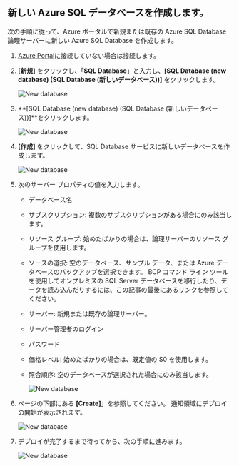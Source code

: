 
<!--
includes/sql-database-create-new-database-portal.md

Latest Freshness check:  2016-04-11 , carlrab.

As of circa 2016-04-11, the following topics might include this include:
articles/sql-database/sql-database-get-started-tutorial.md

-->
## <a name="create-a-new-azure-sql-database"></a>新しい Azure SQL データベースを作成します。
次の手順に従って、Azure ポータルで新規または既存の Azure SQL Database 論理サーバーに新しい Azure SQL Database を作成します。

1. [Azure Portal](http://portal.azure.com)に接続していない場合は接続します。
2. **[新規]** をクリックし、「**SQL Database**」と入力し、**[SQL Database (new database) (SQL Database (新しいデータベース))]** をクリックします。
   
     ![New database](./media/sql-database-create-new-database-portal/sql-database-create-new-database-portal-1.png)
3. **[SQL Database (new database) (SQL Database (新しいデータベース))]**をクリックします。
   
     ![New database](./media/sql-database-create-new-database-portal/sql-database-create-new-database-portal-2.png)
4. **[作成]** をクリックして、SQL Database サービスに新しいデータベースを作成します。
   
     ![New database](./media/sql-database-create-new-database-portal/sql-database-create-new-database-portal-3.png)
5. 次のサーバー プロパティの値を入力します。
   
   * データベース名
   * サブスクリプション: 複数のサブスクリプションがある場合にのみ該当します。
   * リソース グループ: 始めたばかりの場合は、論理サーバーのリソース グループを使用します。
   * ソースの選択: 空のデータベース、サンプル データ、または Azure データベースのバックアップを選択できます。 BCP コマンド ライン ツールを使用してオンプレミスの SQL Server データベースを移行したり、データを読み込んだりするには、この記事の最後にあるリンクを参照してください。
   * サーバー: 新規または既存の論理サーバー。
   * サーバー管理者のログイン
   * パスワード
   * 価格レベル: 始めたばかりの場合は、既定値の S0 を使用します。
   * 照合順序: 空のデータベースが選択された場合にのみ該当します。
     
        ![New database](./media/sql-database-create-new-database-portal/sql-database-create-new-database-portal-4.png)
6. ページの下部にある **[Create]**」を参照してください。 通知領域にデプロイの開始が表示されます。
   
    ![New database](./media/sql-database-create-new-database-portal/sql-database-create-new-database-portal-5.png)
7. デプロイが完了するまで待ってから、次の手順に進みます。
   
     ![New database](./media/sql-database-create-new-database-portal/sql-database-create-new-database-portal-6.png)



<!--HONumber=Jan17_HO3-->


